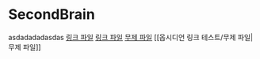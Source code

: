 # SecondBrain
asdadadadasdas
[링크 파일](링크%20파일.md)
[링크 파일](링크%20파일.md)
[무제 파일](옵시디언%20링크%20테스트/무제%20파일.md)
[[옵시디언 링크 테스트/무제 파일|무제 파일]]